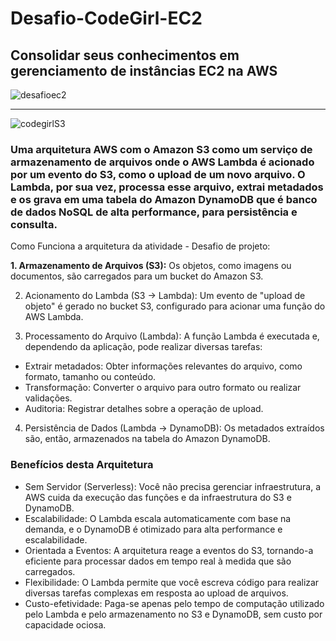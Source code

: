 # Desafio-CodeGirl-EC2
Consolidar seus conhecimentos em gerenciamento de instâncias EC2 na AWS
---

![desafioec2](https://github.com/user-attachments/assets/5c088f23-4378-4901-a5da-98da5ad7e9e4)

---
![codegirlS3](https://github.com/user-attachments/assets/b27dc294-7335-4c65-b8e6-cd8468ea4a7f)
### Uma arquitetura AWS com o Amazon S3 como um serviço de armazenamento de arquivos onde o AWS Lambda é acionado por um evento do S3, como o upload de um novo arquivo. O Lambda, por sua vez, processa esse arquivo, extrai metadados e os grava em uma tabela do Amazon DynamoDB que é banco de dados NoSQL de alta performance, para persistência e consulta. 
Como Funciona a arquitetura da atividade - Desafio de projeto:

**1. Armazenamento de Arquivos (S3):**
Os objetos, como imagens ou documentos, são carregados para um bucket do Amazon S3. 

2. Acionamento do Lambda (S3 -> Lambda):
Um evento de "upload de objeto" é gerado no bucket S3, configurado para acionar uma função do AWS Lambda.

3. Processamento do Arquivo (Lambda):
A função Lambda é executada e, dependendo da aplicação, pode realizar diversas tarefas:
* Extrair metadados: Obter informações relevantes do arquivo, como formato, tamanho ou conteúdo. 
* Transformação: Converter o arquivo para outro formato ou realizar validações. 
* Auditoria: Registrar detalhes sobre a operação de upload.

4. Persistência de Dados (Lambda -> DynamoDB):
Os metadados extraídos são, então, armazenados na tabela do Amazon DynamoDB.

### Benefícios desta Arquitetura
* Sem Servidor (Serverless):
Você não precisa gerenciar infraestrutura, a AWS cuida da execução das funções e da infraestrutura do S3 e DynamoDB. 
* Escalabilidade:
O Lambda escala automaticamente com base na demanda, e o DynamoDB é otimizado para alta performance e escalabilidade. 
* Orientada a Eventos:
A arquitetura reage a eventos do S3, tornando-a eficiente para processar dados em tempo real à medida que são carregados. 
* Flexibilidade:
O Lambda permite que você escreva código para realizar diversas tarefas complexas em resposta ao upload de arquivos. 
* Custo-efetividade:
Paga-se apenas pelo tempo de computação utilizado pelo Lambda e pelo armazenamento no S3 e DynamoDB, sem custo por capacidade ociosa. 
